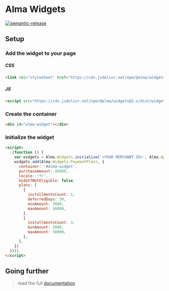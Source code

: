 # Alma Widgets

[![semantic-release](https://img.shields.io/badge/%20%20%F0%9F%93%A6%F0%9F%9A%80-semantic--release-e10079.svg)](https://github.com/semantic-release/semantic-release)

## Setup

### Add the widget to your page

##### CSS

```html
<link rel="stylesheet" href="https://cdn.jsdelivr.net/npm/@alma/widgets@2.x/dist/widgets.min.css" />
```

##### JS

```html
<script src="https://cdn.jsdelivr.net/npm/@alma/widgets@2.x/dist/widgets.umd.js"></script>
```

### Create the container

```html
<div id="alma-widget"></div>
```

### Initialize the widget

```html
<script>
  ;(function () {
    var widgets = Alma.Widgets.initialize('<YOUR MERCHANT ID>', Alma.ApiMode.LIVE)
    widgets.add(Alma.Widgets.PaymentPlans, {
      container: '#alma-widget',
      purchaseAmount: 45000,
      locale: 'fr',
      hideIfNotEligible: false,
      plans: [
        {
          installmentsCount: 1,
          deferredDays: 30,
          minAmount: 5000,
          maxAmount: 50000,
        },
        {
          installmentsCount: 3,
          minAmount: 5000,
          maxAmount: 50000,
        },
      ],
    })
  })()
</script>
```

## Going further

> read the full [documentation](./documentation.md)
